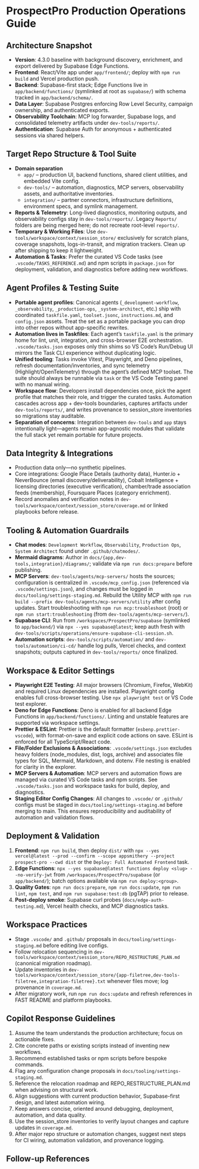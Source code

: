 # ProspectPro Production Operations Guide

## Architecture Snapshot

- **Version**: 4.3.0 baseline with background discovery, enrichment, and export delivered by Supabase Edge Functions.
- **Frontend**: React/Vite app under `app/frontend/`; deploy with `npm run build` and Vercel production push.
- **Backend**: Supabase-first stack; Edge Functions live in `app/backend/functions/` (symlinked at root as `supabase/`) with schema tracked in `app/backend/schema/`.
- **Data Layer**: Supabase Postgres enforcing Row Level Security, campaign ownership, and authenticated exports.
- **Observability Toolchain**: MCP log forwarder, Supabase logs, and consolidated telemetry artifacts under `dev-tools/reports/`.
- **Authentication**: Supabase Auth for anonymous + authenticated sessions via shared helpers.

## Target Repo Structure & Tool Suite

- **Domain separation**
  - `app/` – production UI, backend functions, shared client utilities, and embedded Vite config.
  - `dev-tools/` – automation, diagnostics, MCP servers, observability assets, and authoritative inventories.
  - `integration/` – partner connectors, infrastructure definitions, environment specs, and symlink management.
- **Reports & Telemetry**: Long-lived diagnostics, monitoring outputs, and observability configs stay in `dev-tools/reports/`. Legacy `Reports/` folders are being merged here; do not recreate root-level `reports/`.
- **Temporary & Working Files**: Use `dev-tools/workspace/context/session_store/` exclusively for scratch plans, coverage snapshots, logs-in-transit, and migration trackers. Clean up after shipping to keep it lightweight.
- **Automation & Tasks**: Prefer the curated VS Code tasks (see `.vscode/TASKS_REFERENCE.md`) and npm scripts in `package.json` for deployment, validation, and diagnostics before adding new workflows.

## Agent Profiles & Testing Suite

- **Portable agent profiles**: Canonical agents (`_development-workflow`, `_observability`, `_production-ops`, `_system-architect`, etc.) ship with coordinated `taskfile.yaml`, `toolset.jsonc`, `instructions.md`, and `config.json` assets. Treat the set as a portable package you can drop into other repos without app-specific rewrites.
- **Automation lives in Taskfiles**: Each agent’s `taskfile.yaml` is the primary home for lint, unit, integration, and cross-browser E2E orchestration. `.vscode/tasks.json` exposes only thin shims so VS Code’s Run/Debug UI mirrors the Task CLI experience without duplicating logic.
- **Unified tooling**: Tasks invoke Vitest, Playwright, and Deno pipelines, refresh documentation/inventories, and sync telemetry (Highlight/OpenTelemetry) through the agent’s defined MCP toolset. The suite should always be runnable via `task` or the VS Code Testing panel with no manual wiring.
- **Workspace flow**: Developers install dependencies once, pick the agent profile that matches their role, and trigger the curated tasks. Automation cascades across app + dev-tools boundaries, captures artifacts under `dev-tools/reports/`, and writes provenance to session_store inventories so migrations stay auditable.
- **Separation of concerns**: Integration between `dev-tools` and `app` stays intentionally light—agents remain app-agnostic modules that validate the full stack yet remain portable for future projects.

## Data Integrity & Integrations

- Production data only—no synthetic pipelines.
- Core integrations: Google Place Details (authority data), Hunter.io + NeverBounce (email discovery/deliverability), Cobalt Intelligence + licensing directories (executive verification), chamber/trade association feeds (membership), Foursquare Places (category enrichment).
- Record anomalies and verification notes in `dev-tools/workspace/context/session_store/coverage.md` or linked playbooks before release.

## Tooling & Automation Guardrails

- **Chat modes**: `Development Workflow`, `Observability`, `Production Ops`, `System Architect` found under `.github/chatmodes/`.
- **Mermaid diagrams**: Author in `docs/{app,dev-tools,integration}/diagrams/`; validate via `npm run docs:prepare` before publishing.
- **MCP Servers**: `dev-tools/agents/mcp-servers/` hosts the sources; configuration is centralized in `.vscode/mcp_config.json` (referenced via `.vscode/settings.json`), and changes must be logged in `docs/tooling/settings-staging.md`. Rebuild the Utility MCP with `npm run build --prefix dev-tools/agents/mcp-servers/utility` after config updates. Start troubleshooting with `npm run mcp:troubleshoot` (root) or `npm run start:troubleshooting` (from `dev-tools/agents/mcp-servers/`).
- **Supabase CLI**: Run from `/workspaces/ProspectPro/supabase` (symlinked to `app/backend/`) via `npx --yes supabase@latest`; keep auth fresh with `dev-tools/scripts/operations/ensure-supabase-cli-session.sh`.
- **Automation scripts**: `dev-tools/scripts/automation/` and `dev-tools/automation/ci-cd/` handle log pulls, Vercel checks, and context snapshots; outputs captured in `dev-tools/reports/` once finalized.

## Workspace & Editor Settings

- **Playwright E2E Testing**: All major browsers (Chromium, Firefox, WebKit) and required Linux dependencies are installed. Playwright config enables full cross-browser testing. Use `npx playwright test` or VS Code test explorer.
- **Deno for Edge Functions**: Deno is enabled for all backend Edge Functions in `app/backend/functions/`. Linting and unstable features are supported via workspace settings.
- **Prettier & ESLint**: Prettier is the default formatter (`esbenp.prettier-vscode`), with format-on-save and explicit code actions on save. ESLint is enforced for all TypeScript/React code.
- **File/Folder Exclusions & Associations**: `.vscode/settings.json` excludes heavy folders (node_modules, dist, logs, archive) and associates file types for SQL, Mermaid, Markdown, and dotenv. File nesting is enabled for clarity in the explorer.
- **MCP Servers & Automation**: MCP servers and automation flows are managed via curated VS Code tasks and npm scripts. See `.vscode/tasks.json` and workspace tasks for build, deploy, and diagnostics.
- **Staging Editor Config Changes**: All changes to `.vscode/` or `.github/` configs must be staged in `docs/tooling/settings-staging.md` before merging to main. This ensures reproducibility and auditability of automation and validation flows.

## Deployment & Validation

1. **Frontend**: `npm run build`, then deploy `dist/` with `npx --yes vercel@latest --prod --confirm --scope appsmithery --project prospect-pro --cwd dist` or the `Deploy: Full Automated Frontend` task.
2. **Edge Functions**: `npx --yes supabase@latest functions deploy <slug> --no-verify-jwt` from `/workspaces/ProspectPro/supabase` (or `app/backend/`); batch options available via `npm run deploy:<group>`.
3. **Quality Gates**: `npm run docs:prepare`, `npm run docs:update`, `npm run lint`, `npm test`, and `npm run supabase:test:db` (pgTAP) prior to release.
4. **Post-deploy smoke**: Supabase curl probes (`docs/edge-auth-testing.md`), Vercel health checks, and MCP diagnostics tasks.

## Workspace Practices

- Stage `.vscode/` and `.github/` proposals in `docs/tooling/settings-staging.md` before editing live configs.
- Follow relocation sequencing in `dev-tools/workspace/context/session_store/REPO_RESTRUCTURE_PLAN.md` (canonical migration roadmap).
- Update inventories in `dev-tools/workspace/context/session_store/{app-filetree,dev-tools-filetree,integration-filetree}.txt` whenever files move; log provenance in `coverage.md`.
- After migratory work, run `npm run docs:update` and refresh references in FAST README and platform playbooks.

## Copilot Response Guidelines

1. Assume the team understands the production architecture; focus on actionable fixes.
2. Cite concrete paths or existing scripts instead of inventing new workflows.
3. Recommend established tasks or npm scripts before bespoke commands.
4. Flag any configuration change proposals in `docs/tooling/settings-staging.md`.
5. Reference the relocation roadmap and REPO_RESTRUCTURE_PLAN.md when advising on structural work.
6. Align suggestions with current production behavior, Supabase-first design, and latest automation wiring.
7. Keep answers concise, oriented around debugging, deployment, automation, and data quality.
8. Use the session_store inventories to verify layout changes and capture updates in `coverage.md`.
9. After major repo structure or automation changes, suggest next steps for CI wiring, automation validation, and provenance logging.

## Follow-up References

